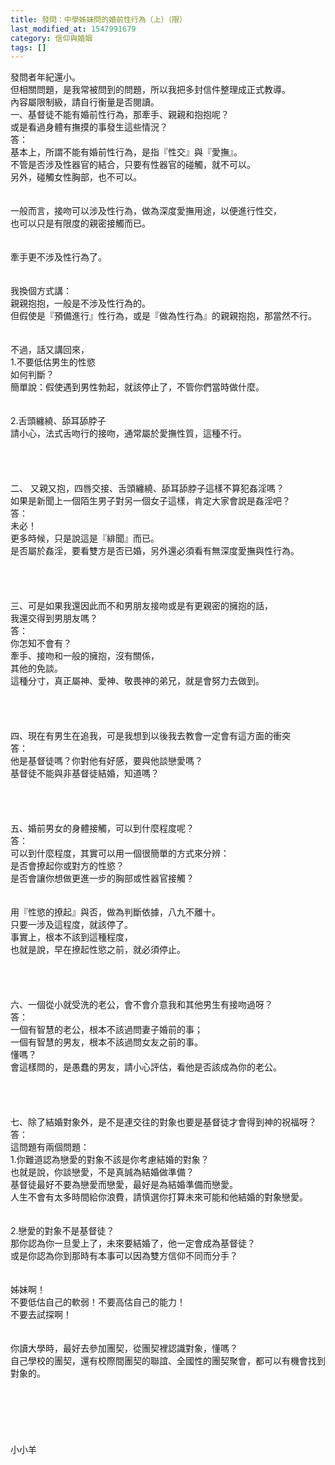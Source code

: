 ```yaml
---
title: 發問：中學姊妹問的婚前性行為（上）（限）
last_modified_at: 1547991679
category: 信仰與婚姻
tags: []
---
```


<p>發問者年紀還小。<br/>但相關問題，是我常被問到的問題，所以我把多封信件整理成正式教導。<br/>內容屬限制級，請自行衡量是否閱讀。<br/><!--more-->一、基督徒不能有婚前性行為，那牽手、親親和抱抱呢？<br/>或是看過身體有撫摸的事發生這些情況？<br/>答：<br/>基本上，所謂不能有婚前性行為，是指『性交』與『愛撫』。<br/>不管是否涉及性器官的結合，只要有性器官的碰觸，就不可以。<br/>另外，碰觸女性胸部，也不可以。<br/> <br/><br/>一般而言，接吻可以涉及性行為，做為深度愛撫用途，以便進行性交，<br/>也可以只是有限度的親密接觸而已。<br/> <br/><br/>牽手更不涉及性行為了。<br/> <br/><br/>我換個方式講：<br/>親親抱抱，一般是不涉及性行為的。<br/>但假使是『預備進行』性行為，或是『做為性行為』的親親抱抱，那當然不行。<br/> <br/><br/>不過，話又講回來，<br/>1.不要低估男生的性慾<br/>如何判斷？<br/>簡單說：假使遇到男性勃起，就該停止了，不管你們當時做什麼。<br/> <br/><br/>2.舌頭纏繞、舔耳舔脖子<br/>請小心，法式舌吻行的接吻，通常屬於愛撫性質，這種不行。<br/><br/><br/><br/><br/>二、 又親又抱，四唇交接、舌頭纏繞、舔耳舔脖子這樣不算犯姦淫嗎？<br/>如果是新聞上一個陌生男子對另一個女子這樣，肯定大家會說是姦淫吧？<br/>答：<br/>未必！<br/>更多時候，只是說這是『緋聞』而已。<br/>是否屬於姦淫，要看雙方是否已婚，另外還必須看有無深度愛撫與性行為。<br/> <br/> <br/><br/><br/>三、可是如果我還因此而不和男朋友接吻或是有更親密的擁抱的話，<br/>我還交得到男朋友嗎？<br/>答：<br/>你怎知不會有？<br/>牽手、接吻和一般的擁抱，沒有關係，<br/>其他的免談。<br/>這種分寸，真正屬神、愛神、敬畏神的弟兄，就是會努力去做到。<br/> <br/><br/><br/> <br/>四、現在有男生在追我，可是我想到以後我去教會一定會有這方面的衝突<br/>答：<br/>他是基督徒嗎？你對他有好感，要與他談戀愛嗎？<br/>基督徒不能與非基督徒結婚，知道嗎？<br/> <br/> <br/><br/><br/>五、婚前男女的身體接觸，可以到什麼程度呢？<br/>答：<br/>可以到什麼程度，其實可以用一個很簡單的方式來分辨：<br/>是否會撩起你或對方的性慾？<br/>是否會讓你想做更進一步的胸部或性器官接觸？<br/> <br/><br/>用『性慾的撩起』與否，做為判斷依據，八九不離十。<br/>只要一涉及這程度，就該停了。<br/>事實上，根本不該到這種程度，<br/>也就是說，早在撩起性慾之前，就必須停止。<br/> <br/> <br/><br/><br/>六、一個從小就受洗的老公，會不會介意我和其他男生有接吻過呀？<br/>答：<br/>一個有智慧的老公，根本不該過問妻子婚前的事；<br/>一個有智慧的男友，根本不該過問女友之前的事。<br/>懂嗎？<br/>會這樣問的，是愚蠢的男友，請小心評估，看他是否該成為你的老公。<br/> <br/> <br/><br/><br/>七、除了結婚對象外，是不是連交往的對象也要是基督徒才會得到神的祝福呀？<br/>答：<br/>這問題有兩個問題：<br/>1.你難道認為戀愛的對象不該是你考慮結婚的對象？<br/>也就是說，你談戀愛，不是真誠為結婚做準備？<br/>基督徒最好不要為戀愛而戀愛，最好是為結婚準備而戀愛。<br/>人生不會有太多時間給你浪費，請慎選你打算未來可能和他結婚的對象戀愛。<br/> <br/><br/>2.戀愛的對象不是基督徒？<br/>那你認為你一旦愛上了，未來要結婚了，他一定會成為基督徒？<br/>或是你認為你到那時有本事可以因為雙方信仰不同而分手？<br/> <br/><br/>姊妹啊！<br/>不要低估自己的軟弱！不要高估自己的能力！<br/>不要去試探啊！<br/> <br/><br/>你讀大學時，最好去參加團契，從團契裡認識對象，懂嗎？<br/>自己學校的團契，還有校際間團契的聯誼、全國性的團契聚會，都可以有機會找到對象的。<br/><br/><br/><br/><br/><br/><br/>小小羊<br/><br/><br/><br/><br/><br/>
</p>